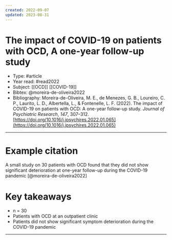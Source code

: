 ```yaml
---
created: 2022-09-07
updated: 2023-08-31
---
```

# The impact of COVID-19 on patients with OCD, A one-year follow-up study

* Type: #article
* Year read: #read2022
* Subject: [[OCD]] [[COVID-19]]
* Bibtex: @moreira-de-oliveira2022
* Bibliography: Moreira-de-Oliveira, M. E., de Menezes, G. B., Loureiro, C. P., Laurito, L. D., Albertella, L., & Fontenelle, L. F. (2022). The impact of COVID-19 on patients with OCD: A one-year follow-up study. _Journal of Psychiatric Research_, _147_, 307–312. [https://doi.org/10.1016/j.jpsychires.2022.01.065](https://doi.org/10.1016/j.jpsychires.2022.01.065)
---
# Example citation
A small study on 30 patients with OCD found that they did not show significant deterioration at one-year follow-up during the COVID-19 pandemic [@moreira-de-oliveira2022]

# Key takeaways
* n = 30
* Patients with OCD at an outpatient clinic
* Patients did not show significant symptom deterioration during the COVID-19 pandemic

---
